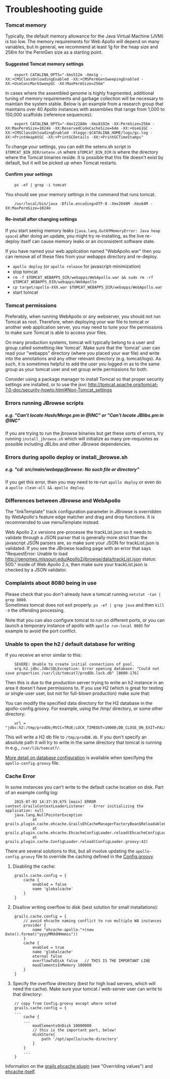 # Troubleshooting guide

### Tomcat memory


Typically, the default memory allowance for the Java Virtual Machine (JVM) is too low. The memory requirements for Web Apollo will depend on many variables, but in general, we recommend at least 1g for the heap size and 256m for the PermGen size as a starting point. 

#### Suggested Tomcat memory settings

``` 
    export CATALINA_OPTS="-Xms512m -Xmx1g -XX:+CMSClassUnloadingEnabled -XX:+CMSPermGenSweepingEnabled -XX:+UseConcMarkSweepGC -XX:MaxPermSize=256m"
```


In cases where the assembled genome is highly fragmented, additional tuning of memory requirements and garbage collection will be necessary to maintain the system stable. Below is an example from a research group that maintains over 40 Apollo instances with assemblies that range from 1,000 to 150,000 scaffolds (reference sequences):  

``` 
    export CATALINA_OPTS="-Xmx12288m -Xms8192m -XX:PermSize=256m -XX:MaxPermSize=1024m -XX:ReservedCodeCacheSize=64m -XX:+UseG1GC -XX:+CMSClassUnloadingEnabled -Xloggc:$CATALINA_HOME/logs/gc.log -XX:+PrintHeapAtGC -XX:+PrintGCDetails -XX:+PrintGCTimeStamps"
```

To change your settings, you can edit the setenv.sh script in 
`$TOMCAT_BIN_DIR/setenv.sh` where `$TOMCAT_BIN_DIR` is where the directory where the Tomcat binaries reside. It is possible that this file doesn't exist by default, but it will be picked up when Tomcat restarts.


#### Confirm your settings

``` 
    ps -ef | grep -i tomcat
```

You should see your memory settings in the command that runs tomcat.   

``` 
    /usr/local/bin/java -Dfile.encoding=UTF-8 -Xmx2048M -Xms64M -XX:MaxPermSize=1024m 
```

#### Re-install after changing settings

If you start seeing memory leaks (`java.lang.OutOfMemoryError: Java heap space`) after doing an update, you might try re-installing, as the live re-deploy itself can cause memory leaks or an inconsistent software state. 

If you have named your web application named "WebApollo.war" then you can remove all of these files from your webapps directory and re-deploy.

- `apollo deploy`  (or `apollo release` for javascript-minimization)
- stop tomcat
- `rm -f $TOMCAT_WEBAPPS_DIR/webapps/WebApollo.war && sudo rm -rf $TOMCAT_WEBAPPS_DIR/webapps/WebApollo`
- `cp target/apollo-XXX.war $TOMCAT_WEBAPPS_DIR/webapps/WebApollo.war`
- start tomcat 

### Tomcat permissions

Preferably, when running WebApollo or any webserver, you should not run Tomcat as root. Therefore, when deploying your war file to tomcat or another web application server, you may need to tune your file permissions to make sure Tomcat is able to access your files.

On many production systems, tomcat will typically belong to a user and group called something like 'tomcat'. Make sure that the 'tomcat' user can read your "webapps" directory (where you placed your war file) and write into the annotations and any other relevant directory (e.g. tomcat/logs).   As such, it is sometimes helpful to add the user you logged-in as to the same group as your tomcat user and set group write permissions for both.

Consider using a package manager to install Tomcat so that proper security settings are installed, or to use the jsvc 
http://tomcat.apache.org/tomcat-7.0-doc/security-howto.html#Non-Tomcat_settings


### Errors running JBrowse scripts

##### e.g. "Can't locate Hash/Merge.pm in @INC" or "Can't locate JBlibs.pm in @INC"

If you are trying to run the jbrowse binaries but get these sorts of errors, try running `install_jbrowse.sh` which will initialize as many pre-requisites as possible including JBLibs and other JBrowse dependencies. 

### Errors during apollo deploy or install_jbrowse.sh

##### e.g. "cd: src/main/webapp/jbrowse: No such file or directory"

If you get this error, then you may need to re-run `apollo deploy` or even do a `apollo clean-all && apollo deploy`.


### Differences between JBrowse and WebApollo

The "linkTemplate" track configuration parameter in JBrowse is overridden by WebApollo's feature edge matcher and drag and drop functions. It is recommended to use menuTemplate instead.

Web Apollo 2.x versions pre-processe the trackList.json so it needs to validate through a JSON parser that is generally more strict than the javascript JSON parsers are, so make sure your JSON for trackList.json is validated. If you see the JBrowse loading page with an error that says "RequestError: Unable to load http://genomes.missouri.edu/Apollo2/jbrowse/data/trackList.json status: 500." inside of Web Apollo 2.x, then make sure your trackList.json is checked by a JSON validator.

### Complaints about 8080 being in use

Please check that you don't already have a tomcat running ``netstat -tan | grep 8080``.  
Sometimes tomcat does not exit properly.  ``ps -ef | grep java`` and then ``kill -9`` the offending processing.

Note that you can also configure tomcat to run on different ports, or you can launch a temporary instance of apollo with `apollo run-local 8085` for example to avoid the port conflict.

### Unable to open the h2 / default database for writing

If you receive an error similar to this:

``` 
    SEVERE: Unable to create initial connections of pool.
    org.h2.jdbc.JdbcSQLException: Error opening database: "Could not save properties /var/lib/tomcat7/prodDb.lock.db" [8000-176]
```

Then this is due to the production server trying to write an h2 instance in an area it doesn't have permissions to.
If you use H2 (which is great for testing or single-user user, but not for full-blown production) make sure that:

You can modify the specified data directory for the H2 database in the apollo-config.groovy. For example, using the /tmp/ directory, or some other directory:

``` 
    url = "jdbc:h2:/tmp/prodDb;MVCC=TRUE;LOCK_TIMEOUT=10000;DB_CLOSE_ON_EXIT=FALSE"
```

This will write a H2 db file to ```/tmp/prodDB.db```.  If you don't specify an absolute path it will try to write in the same directory
that tomcat is running in e.g., ``/var/lib/tomcat7/``.


[More detail on database configuration](Setup.md) is available when specifying the `apollo-config.groovy` file.


### Cache Error

In some instances you can't write to the default cache location on disk.  Part of an example config log:

``` 
    2015-07-03 14:37:39,675 [main] ERROR context.GrailsContextLoaderListener  - Error initializing the application: null
    java.lang.NullPointerException
            at grails.plugin.cache.ehcache.GrailsEhCacheManagerFactoryBean$ReloadableCacheManager.rebuild(GrailsEhCacheManagerFactoryBean.java:171)
            at grails.plugin.cache.ehcache.EhcacheConfigLoader.reload(EhcacheConfigLoader.groovy:63)
            at grails.plugin.cache.ConfigLoader.reload(ConfigLoader.groovy:42)
```

There are several solutions to this, but all involve updating the ```apollo-config.groovy``` file to override the caching defined in the [Config.groovy](https://github.com/GMOD/Apollo/blob/master/grails-app/conf/Config.groovy#L103).

1) Disabling the cache:

``` 
    grails.cache.config = {
        cache {
            enabled = false
            name 'globalcache'
        }
    }
```

2) Disallow writing overflow to disk (best solution for small installations):

``` 
    grails.cache.config = {
        // avoid ehcache naming conflict to run multiple WA instances
        provider {
            name "ehcache-apollo-"+(new Date().format("yyyyMMddHHmmss"))
        }
        cache {
            enabled = true
            name 'globalcache'
            eternal false
            overflowToDisk false   // THIS IS THE IMPORTANT LINE
            maxElementsInMemory 100000
        }
    }
```

3) Specify the overflow directory (best for high load servers, which will need the cache).  Make sure your tomcat / web-server user can write to that directory:

``` 
    // copy from Config.groovy except where noted
    grails.cache.config = {
    ... 
        cache {
        ...  
            maxElementsOnDisk 10000000
            // this is the important part, below!
            diskStore{
                path '/opt/apollo/cache-directory'
            }
        }
        ...
    }
```


Information on the [grails ehcache plugin](http://grails-plugins.github.io/grails-cache-ehcache/guide/usage.html) (see "Overriding values") and
[ehcache itself](http://ehcache.org/documentation/2.8/integrations/grails).
 


